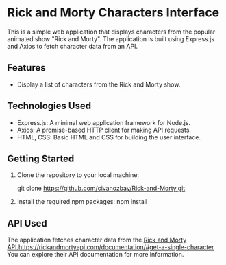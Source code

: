 
# Rick and Morty Characters Interface

This is a simple web application that displays characters from the popular animated show "Rick and Morty". The application is built using Express.js and Axios to fetch character data from an API.

## Features

- Display a list of characters from the Rick and Morty show.

## Technologies Used

- Express.js: A minimal web application framework for Node.js.
- Axios: A promise-based HTTP client for making API requests.
- HTML, CSS: Basic HTML and CSS for building the user interface.

## Getting Started

1. Clone the repository to your local machine:

   git clone https://github.com/civanozbay/Rick-and-Morty.git
2. Install the required npm packages: npm install
  
## API Used

The application fetches character data from the [Rick and Morty API.](https://rickandmortyapi.com/documentation/#get-a-single-character)https://rickandmortyapi.com/documentation/#get-a-single-character You can explore their API documentation for more information.
